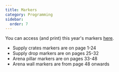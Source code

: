 ```yaml
---
title: Markers
category: Programming
sidebar:
  order: 7
---
```

You can access (and print) this year's markers [here](/assets/markers.pdf).

- Supply crates markers are on page 1-24
- Supply drop markers are on pages 25-32
- Arena pillar markers are on pages 33-48
- Arena wall markers are from page 48 onwards
